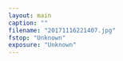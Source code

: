 ```yaml
---
layout: main
caption: ""
filename: "20171116221407.jpg"
fstop: "Unknown"
exposure: "Unknown"
---
```

